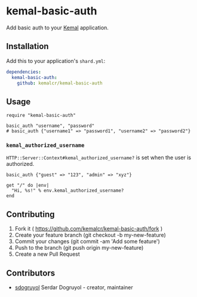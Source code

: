 # kemal-basic-auth

Add basic auth to your [Kemal](http://github.com/kemalcr/kemal) application.

## Installation


Add this to your application's `shard.yml`:

```yaml
dependencies:
  kemal-basic-auth:
    github: kemalcr/kemal-basic-auth
```


## Usage


```crystal
require "kemal-basic-auth"

basic_auth "username", "password"
# basic_auth {"username1" => "password1", "username2" => "password2"}
```

### `kemal_authorized_username`

`HTTP::Server::Context#kemal_authorized_username?` is set when the user is authorized.

```crystal
basic_auth {"guest" => "123", "admin" => "xyz"}

get "/" do |env|
  "Hi, %s!" % env.kemal_authorized_username?
end
```

## Contributing

1. Fork it ( https://github.com/kemalcr/kemal-basic-auth/fork )
2. Create your feature branch (git checkout -b my-new-feature)
3. Commit your changes (git commit -am 'Add some feature')
4. Push to the branch (git push origin my-new-feature)
5. Create a new Pull Request

## Contributors

- [sdogruyol](https://github.com/sdogruyol) Serdar Dogruyol - creator, maintainer

